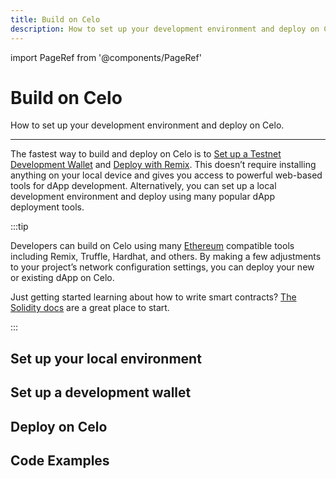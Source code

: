 ```yaml
---
title: Build on Celo
description: How to set up your development environment and deploy on Celo.
---
```


import PageRef from '@components/PageRef'

# Build on Celo

How to set up your development environment and deploy on Celo.

___

The fastest way to build and deploy on Celo is to [Set up a Testnet Development Wallet](./testnet-wallet.md) and [Deploy with Remix](./deploy-remix.md).  This doesn’t require installing anything on your local device and gives you access to powerful web-based tools for dApp development. Alternatively, you can set up a local development environment and deploy using many popular dApp deployment tools.

:::tip

Developers can build on Celo using many [Ethereum](https://ethereum.org/en/) compatible tools including Remix, Truffle, Hardhat, and others. By making a few adjustments to your project’s network configuration settings, you can deploy your new or existing dApp on Celo. 

Just getting started learning about how to write smart contracts? [The Solidity docs](https://docs.soliditylang.org/en/latest/introduction-to-smart-contracts.html) are a great place to start.

:::

## Set up your local environment

<PageRef url="/developer-resources/using-mac" pageName="Using Mac" />
<PageRef url="/developer-guide/start/develop-on-windows" pageName="Using Windows" />

## Set up a development wallet


<PageRef url="/developer-resources/testnet-wallet" pageName="Set up a Testnet Development Wallet" />

## Deploy on Celo

<PageRef url="/developer-resources/deploy-remix" pageName="Deploy with Remix" />
<PageRef url="/developer-resources/deploy-truffle" pageName="Deploy with Truffle" />
<PageRef url="/developer-resources/deploy-hardhat" pageName="Deploy with Hardhat" />
<PageRef url="/developer-resources/deploy-replit" pageName="Deploy with Replit" />

## Code Examples

<PageRef url="/developer-guide/start" pageName="Code Examples" />
